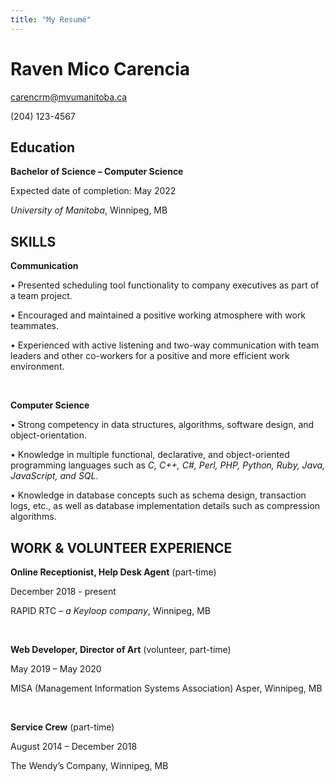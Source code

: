```yaml
---
title: "My Resumé"
---
```


Raven Mico Carencia 
=====
carencrm@myumanitoba.ca

(204) 123-4567


## Education

__Bachelor of Science – Computer Science__ 

Expected date of completion: May 2022

*University of Manitoba*, Winnipeg, MB

## SKILLS
__Communication__

•	Presented scheduling tool functionality to company executives as part of a team project.

•	Encouraged and maintained a positive working atmosphere with work teammates.

•	Experienced with active listening and two-way communication with team leaders and other co-workers for a positive and more efficient work environment.

&nbsp;

__Computer Science__

•	Strong competency in data structures, algorithms, software design, and object-orientation.

•	Knowledge in multiple functional, declarative, and object-oriented programming languages such as _C, C++, C#, Perl, PHP, Python, Ruby, Java, JavaScript, and SQL_.

•	Knowledge in database concepts such as schema design, transaction logs, etc., as well as database implementation details such as compression algorithms.




## WORK & VOLUNTEER EXPERIENCE

__Online Receptionist, Help Desk Agent__ (part-time)         

December 2018 - present    

RAPID RTC – _a Keyloop company_, Winnipeg, MB

&nbsp;


__Web Developer, Director of Art__ (volunteer, part-time)	       

May 2019 – May 2020		

MISA (Management Information Systems Association) Asper, Winnipeg, MB	

&nbsp;

__Service Crew__ (part-time)          

August 2014 – December 2018	

The Wendy’s Company, Winnipeg, MB

